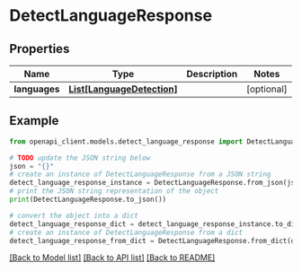 # DetectLanguageResponse


## Properties

Name | Type | Description | Notes
------------ | ------------- | ------------- | -------------
**languages** | [**List[LanguageDetection]**](LanguageDetection.md) |  | [optional] 

## Example

```python
from openapi_client.models.detect_language_response import DetectLanguageResponse

# TODO update the JSON string below
json = "{}"
# create an instance of DetectLanguageResponse from a JSON string
detect_language_response_instance = DetectLanguageResponse.from_json(json)
# print the JSON string representation of the object
print(DetectLanguageResponse.to_json())

# convert the object into a dict
detect_language_response_dict = detect_language_response_instance.to_dict()
# create an instance of DetectLanguageResponse from a dict
detect_language_response_from_dict = DetectLanguageResponse.from_dict(detect_language_response_dict)
```
[[Back to Model list]](../README.md#documentation-for-models) [[Back to API list]](../README.md#documentation-for-api-endpoints) [[Back to README]](../README.md)


